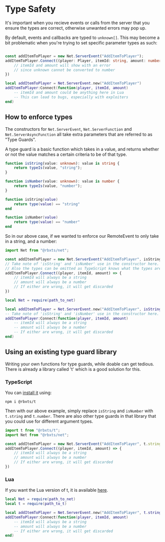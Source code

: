 # Type Safety

It's important when you recieve events or calls from the server that you ensure the types are correct, otherwise unwanted errors may pop up.

By default, events and callbacks are typed to `unknown[]`. This may become a bit problematic when you're trying to set specific parameter types as such:

```TypeScript tab=

const addItemToPlayer = new Net.ServerEvent("AddItemToPlayer");
addItemToPlayer.Connect((player: Player, itemId: string, amount: number) => {
	// itemId and amount will show with an error
	// since unknown cannot be converted to number
}) 
```

```Lua tab=
local addItemToPlayer = Net.ServerEvent.new("AddItemToPlayer")
addItemToPlayer:Connect(function(player, itemId, amount) 
	-- itemId and amount could be anything here in Lua
	-- This can lead to bugs, especially with exploiters
end)
```

## How to enforce types
The constructors for `Net.ServerEvent`, `Net.ServerFunction` and `Net.ServerAsyncFunction` all take extra parameters that are referred to as "Type Guards".

A type guard is a basic function which takes in a value, and returns whether or not the value matches a certain criteria to be of that type.

```TypeScript tab=
function isString(value: unknown): value is string {
	return typeIs(value, "string");
}

function isNumber(value: unknown): value is number {
	return typeIs(value, "number");
}
```

```Lua tab=
function isString(value)
	return type(value) == "string"
end

function isNumber(value)
	return type(value) == "number"
end
```

So in our above case, if we wanted to enforce our RemoteEvent to only take in a string, and a number:

```TypeScript tab=
import Net from "@rbxts/net";

const addItemToPlayer = new Net.ServerEvent("AddItemToPlayer", isString, isNumber);
// Take note of 'isString' and 'isNumber' use in the constructor here.
// Also the types can be omitted as TypeScript knows what the types are now.
addItemToPlayer.Connect((player, itemId, amount) => {
	// itemId will always be a string
	// amount will always be a number
	// If either are wrong, it will get discarded
}) 
```

```Lua tab=
local Net = require(path_to_net)

local addItemToPlayer = Net.ServerEvent.new("AddItemToPlayer", isString, isNumber)
-- Take note of 'isString' and 'isNumber' use in the constructor here.
addItemToPlayer:Connect(function(player, itemId, amount) 
	-- itemId will always be a string
	-- amount will always be a number
	-- If either are wrong, it will get discarded
end)
```

## Using an existing type guard library
Writing your own functions for type guards, while doable can get tedious. There is already a library called 't' which is a good solution for this.

### TypeScript
You can [install it](https://www.npmjs.com/package/@rbxts/t) using:
```
npm i @rbxts/t
```

Then with our above example, simply replace `isString` and `isNumber` with `t.string` and `t.number`. There are also other type guards in that library that you could use for different argument types.

```TypeScript
import t from "@rbxts/t";
import Net from "@rbxts/net";

const addItemToPlayer = new Net.ServerEvent("AddItemToPlayer", t.string, t.number);
addItemToPlayer.Connect((player, itemId, amount) => {
	// itemId will always be a string
	// amount will always be a number
	// If either are wrong, it will get discarded
}) 
```

### Lua
If you want the Lua version of t, it is available [here](https://github.com/osyrisrblx/t).

```Lua
local Net = require(path_to_net)
local t = require(path_to_t)

local addItemToPlayer = Net.ServerEvent.new("AddItemToPlayer", t.string, t.number)
addItemToPlayer:Connect(function(player, itemId, amount) 
	-- itemId will always be a string
	-- amount will always be a number
	-- If either are wrong, it will get discarded
end)
```
